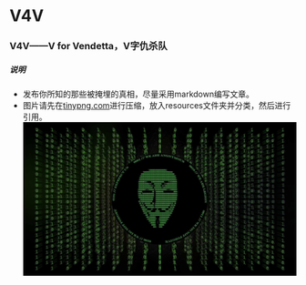 # V4V
### V4V——V for Vendetta，V字仇杀队
##### 说明
* 发布你所知的那些被掩埋的真相，尽量采用markdown编写文章。
* 图片请先在[tinypng.com](https://tinypng.com)进行压缩，放入resources文件夹并分类，然后进行引用。
![](https://github.com/CaptainofV/V4V/blob/master/resources/static_images/shared/V4V.jpg)
